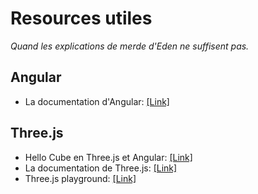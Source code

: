# Resources utiles

_Quand les explications de merde d'Eden ne suffisent pas._

## Angular

- La documentation d'Angular: [[Link]](https://angular.io/start)

## Three.js

- Hello Cube en Three.js et Angular: [[Link]](https://medium.com/geekculture/hello-cube-your-first-three-js-scene-in-angular-176c44b9c6c0)
- La documentation de Three.js: [[Link]](https://threejs.org/docs/)
- Three.js playground: [[Link]](https://threejs.org/editor/)
